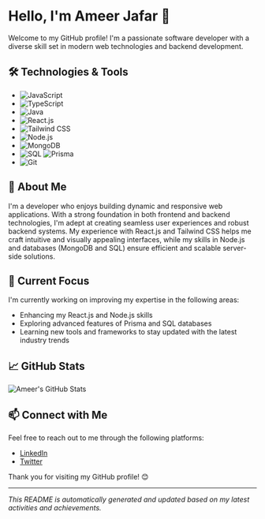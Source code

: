 # Hello, I'm Ameer Jafar 👋

Welcome to my GitHub profile! I'm a passionate software developer with a diverse skill set in modern web technologies and backend development.

## 🛠️ Technologies & Tools

- ![JavaScript](https://img.shields.io/badge/JavaScript-%23F7DF1C.svg?style=for-the-badge&logo=javascript&logoColor=black)
- ![TypeScript](https://img.shields.io/badge/TypeScript-%232B7489.svg?style=for-the-badge&logo=typescript&logoColor=white)
- ![Java](https://img.shields.io/badge/Java-%23E34F26.svg?style=for-the-badge&logo=java&logoColor=white)
- ![React.js](https://img.shields.io/badge/React-%2361DAFB.svg?style=for-the-badge&logo=react&logoColor=black)
- ![Tailwind CSS](https://img.shields.io/badge/Tailwind%20CSS-%2338B2AC.svg?style=for-the-badge&logo=tailwind-css&logoColor=white)
- ![Node.js](https://img.shields.io/badge/Node.js-%23339933.svg?style=for-the-badge&logo=node.js&logoColor=white)
- ![MongoDB](https://img.shields.io/badge/MongoDB-%2347A248.svg?style=for-the-badge&logo=mongodb&logoColor=white)
- ![SQL](https://img.shields.io/badge/SQL-%234F5D95.svg?style=for-the-badge&logo=postgresql&logoColor=white) ![Prisma](https://img.shields.io/badge/Prisma-%232D3748.svg?style=for-the-badge&logo=prisma&logoColor=white)
- ![Git](https://img.shields.io/badge/Git-%23F05032.svg?style=for-the-badge&logo=git&logoColor=white)

## 🚀 About Me

I'm a developer who enjoys building dynamic and responsive web applications. With a strong foundation in both frontend and backend technologies, I'm adept at creating seamless user experiences and robust backend systems. My experience with React.js and Tailwind CSS helps me craft intuitive and visually appealing interfaces, while my skills in Node.js and databases (MongoDB and SQL) ensure efficient and scalable server-side solutions.

## 🌱 Current Focus

I'm currently working on improving my expertise in the following areas:
- Enhancing my React.js and Node.js skills
- Exploring advanced features of Prisma and SQL databases
- Learning new tools and frameworks to stay updated with the latest industry trends

## 📈 GitHub Stats

![Ameer's GitHub Stats](https://github-readme-stats.vercel.app/api?username=ameerjafar&show_icons=true&hide_title=true&count_private=true&hide=prs&include_all_commits=true&theme=dark)

## 📫 Connect with Me

Feel free to reach out to me through the following platforms:
- [LinkedIn](https://www.linkedin.com/in/ameerjafar)
- [Twitter](https://twitter.com/ameerjafar)


Thank you for visiting my GitHub profile! 😊

---

*This README is automatically generated and updated based on my latest activities and achievements.*

